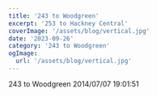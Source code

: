 ```yaml
---
title: '243 to Woodgreen'
excerpt: '253 to Hackney Central'
coverImage: '/assets/blog/vertical.jpg'
date: '2023-09-26'
category: '243 to Woodgreen'
ogImage:
  url: '/assets/blog/vertical.jpg'
---
```

243 to Woodgreen 2014/07/07 19:01:51
